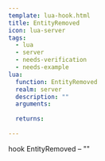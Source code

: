 ```yaml
---
template: lua-hook.html
title: EntityRemoved
icon: lua-server
tags:
  - lua
  - server
  - needs-verification
  - needs-example
lua:
  function: EntityRemoved
  realm: server
  description: ""
  arguments:
  
  returns:
    
---
```


<div class="lua__search__keywords">
hook EntityRemoved &#x2013; ""
</div>
